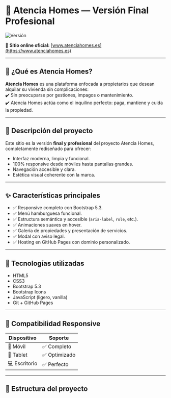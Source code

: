# 🏡 Atencia Homes — Versión Final Profesional

![Versión](https://img.shields.io/badge/versión-final-success?style=flat-square)

🔗 **Sitio online oficial:** [www.atenciahomes.es](https://www.atenciahomes.es)

---

## 📌 ¿Qué es Atencia Homes?

**Atencia Homes** es una plataforma enfocada a propietarios que desean alquilar su vivienda sin complicaciones:  
✔️ Sin preocuparse por gestiones, impagos o mantenimiento.  
✔️ Atencia Homes actúa como el inquilino perfecto: paga, mantiene y cuida la propiedad.

---

## 🧩 Descripción del proyecto

Este sitio es la versión **final y profesional** del proyecto Atencia Homes, completamente rediseñado para ofrecer:

- Interfaz moderna, limpia y funcional.
- 100% responsive desde móviles hasta pantallas grandes.
- Navegación accesible y clara.
- Estética visual coherente con la marca.

---

## ✨ Características principales

- ✅ Responsive completo con Bootstrap 5.3.
- ✅ Menú hamburguesa funcional.
- ✅ Estructura semántica y accesible (`aria-label`, `role`, etc.).
- ✅ Animaciones suaves en hover.
- ✅ Galería de propiedades y presentación de servicios.
- ✅ Modal con aviso legal.
- ✅ Hosting en GitHub Pages con dominio personalizado.

---

## 🚀 Tecnologías utilizadas

- HTML5  
- CSS3  
- Bootstrap 5.3  
- Bootstrap Icons  
- JavaScript (ligero, vanilla)  
- Git + GitHub Pages

---

## 📱 Compatibilidad Responsive

| Dispositivo | Soporte        |
|-------------|----------------|
| 📱 Móvil     | ✅ Completo     |
| 📲 Tablet    | ✅ Optimizado   |
| 💻 Escritorio| ✅ Perfecto     |

---

## 📁 Estructura del proyecto

